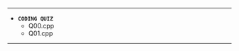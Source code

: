 ------------------------------------------------------------
- **`CODING QUIZ`**
    - Q00.cpp   
    - Q01.cpp   
------------------------------------------------------------